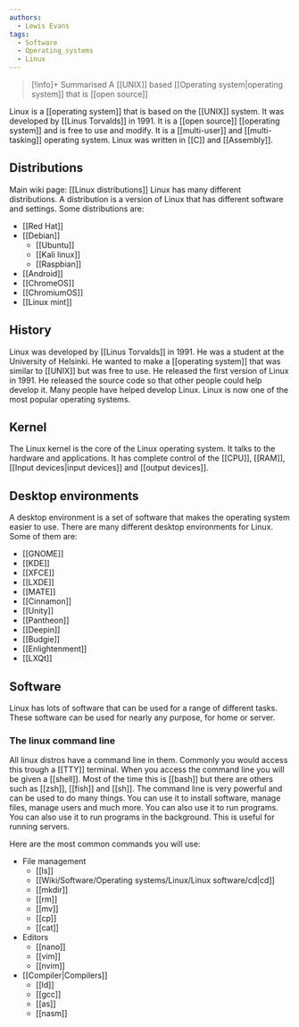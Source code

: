 ```yaml
---
authors: 
  - Lewis Evans
tags:
  - Software
  - Operating_systems
  - Linux
---
```

> [!info]+ Summarised
> A [[UNIX]] based [[Operating system|operating system]] that is [[open source]]

Linux is a [[operating system]] that is based on the [[UNIX]] system. It was developed by [[Linus Torvalds]] in 1991. It is a [[open source]] [[operating system]] and is free to use and modify. It is a [[multi-user]] and [[multi-tasking]] operating system. Linux was written in [[C]] and [[Assembly]].
## Distributions
Main wiki page: [[Linux distributions]]
Linux has many different distributions. A distribution is a version of Linux that has different software and settings. Some distributions are:

- [[Red Hat]]
- [[Debian]]
    - [[Ubuntu]]   
    - [[Kali linux]]
    - [[Raspbian]]
- [[Android]]
- [[ChromeOS]]
- [[ChromiumOS]]
- [[Linux mint]]

## History
Linux was developed by [[Linus Torvalds]] in 1991. He was a student at the University of Helsinki. He wanted to make a [[operating system]] that was similar to [[UNIX]] but was free to use. He released the first version of Linux in 1991. He released the source code so that other people could help develop it. Many people have helped develop Linux. Linux is now one of the most popular operating systems.

## Kernel
The Linux kernel is the core of the Linux operating system. It talks to the hardware and applications. It has complete control of the [[CPU]], [[RAM]], [[Input devices|input devices]] and [[output devices]].

## Desktop environments
A desktop environment is a set of software that makes the operating system easier to use. There are many different desktop environments for Linux. Some of them are:

- [[GNOME]]
- [[KDE]]
- [[XFCE]]
- [[LXDE]]
- [[MATE]]
- [[Cinnamon]]
- [[Unity]]
- [[Pantheon]]
- [[Deepin]]
- [[Budgie]]
- [[Enlightenment]]
- [[LXQt]]
## Software
Linux has lots of software that can be used for a range of different tasks. These software can be used for nearly any purpose, for home or server.

### The linux command line
All linux distros have a command line in them. Commonly you would access this trough a [[TTY]] terminal. When you access the command line you will be given a [[shell]]. Most of the time this is [[bash]] but there are others such as [[zsh]], [[fish]] and [[sh]]. The command line is very powerful and can be used to do many things. You can use it to install software, manage files, manage users and much more. You can also use it to run programs. You can also use it to run programs in the background. This is useful for running servers.

Here are the most common commands you will use:

- File management
  - [[ls]]
  - [[Wiki/Software/Operating systems/Linux/Linux software/cd|cd]]
  - [[mkdir]]
  - [[rm]]
  - [[mv]]
  - [[cp]]
  - [[cat]]
- Editors
  - [[nano]]
  - [[vim]]
  - [[nvim]]
- [[Compiler|Compilers]]
  - [[ld]]
  - [[gcc]]
  - [[as]]
  - [[nasm]]